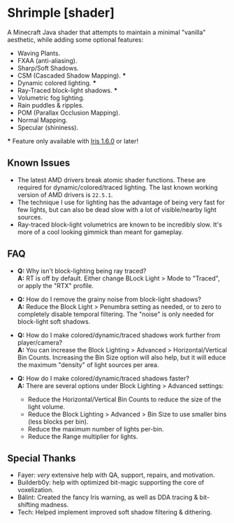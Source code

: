# Shrimple [shader]

A Minecraft Java shader that attempts to maintain a minimal "vanilla" aesthetic, while adding some optional features:
 - Waving Plants.
 - FXAA (anti-aliasing).
 - Sharp/Soft Shadows.
 - CSM (Cascaded Shadow Mapping). **\***
 - Dynamic colored lighting. **\***
 - Ray-Traced block-light shadows. **\***
 - Volumetric fog lighting.
 - Rain puddles & ripples.
 - POM (Parallax Occlusion Mapping).
 - Normal Mapping.
 - Specular (shininess).

**\*** Feature only available with [Iris 1.6.0](https://modrinth.com/mod/iris/versions) or later!

## Known Issues
- The latest AMD drivers break atomic shader functions. These are required for dynamic/colored/traced lighting. The last known working version of AMD drivers is `22.5.1`.
- The technique I use for lighting has the advantage of being very fast for few lights, but can also be dead slow with a lot of visible/nearby light sources.
- Ray-traced block-light volumetrics are known to be incredibly slow. It's more of a cool looking gimmick than meant for gameplay.

## FAQ
- **Q:** Why isn't block-lighting being ray traced?  
**A:** RT is off by default. Either change BLock Light > Mode to "Traced", or apply the "RTX" profile.

- **Q:** How do I remove the grainy noise from block-light shadows?  
**A:** Reduce the Block Light > Penumbra setting as needed, or to zero to completely disable temporal filtering. The "noise" is only needed for block-light soft shadows.

- **Q:** How do I make colored/dynamic/traced shadows work further from player/camera?  
**A:** You can increase the Block Lighting > Advanced > Horizontal/Vertical Bin Counts. Increasing the Bin Size option will also help, but it will educe the maximum "density" of light sources per area.

- **Q:** How do I make colored/dynamic/traced shadows faster?  
**A:** There are several options under Block Lighting > Advanced settings:
  - Reduce the Horizontal/Vertical Bin Counts to reduce the size of the light volume.
  - Reduce the Block Lighting > Advanced > Bin Size to use smaller bins (less blocks per bin).
  - Reduce the maximum number of lights per-bin.
  - Reduce the Range multiplier for lights.

## Special Thanks
- Fayer: _very_ extensive help with QA, support, repairs, and motivation.
- Builderb0y: help with optimized bit-magic supporting the core of voxelization.
- Bálint: Created the fancy Iris warning, as well as DDA tracing & bit-shifting madness.
- Tech: Helped implement improved soft shadow filtering & dithering.
